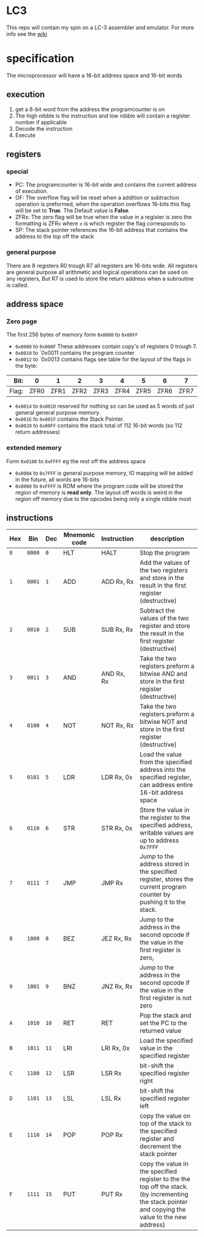 # LC3
This repo will contain my spin on a LC-3 assembler and emulator. For more info see the [wiki](https://en.wikipedia.org/wiki/Little_Computer_3#cite_note-CompSysBook-1)

# specification
The microprocessor will have a 16-bit address space and 16-bit words

## execution
1. get a 8-bit word from the address the programcounter is on
2. The high nibble is the instruction and low nibble will contain a register number if applicable 
3. Decode the instruction
4. Execute

## registers
### special
- PC: The programcounter is 16-bit wide and contains the current address of execution.
- OF: The overflow flag will be reset when a addition or subtraction operation is preformed, when the operation overflows 16-bits this flag will be set to **True**. The Default value is **False**.
- ZFRx: The zero flag will be true when the value in a register is zero the formatting is ZFR`x` where `x` is which register the flag corresponds to.
- SP: The stack pointer references the 16-bit address that contains the address to the top off the stack

### general purpose
There are 8 registers R0 trough R7 all registers are 16-bits wide.
All registers are general purpose all arithmetic and logical operations can be used on any registers, But R7 is used to store the return address when a subroutine is called.

## address space
### Zero page
The first 256 bytes of memory form `0x0000` to `0x00FF`

- `0x0000` to `0x000F` These addresses contain copy's of registers 0 trough 7.
- `0x0010` to `0x0011 contains the program counter
- `0x0012` to `0x0013 contains flags see table for the layout of the flags in the byte:

|Bit:|0|1|2|3|4|5|6|7|8|9|10|11|12|13|14|15|
|---:|---|---|---|---|---|---|---|---|---|---|---|---|---|---|---|---|
|Flag:|ZFR0|ZFR1|ZFR2|ZFR3|ZFR4|ZFR5|ZFR6|ZFR7|-|-|-|-|-|-|-|OF|

- `0x0014` to `0x001D` reserved for nothing so can be used as 5 words of just general general purpose memory.
- `0x001E` to `0x001F` contains the Stack Pointer.
- `0x0020` to `0x00FF` contains the stack total of 112 16-bit words (so 112 return addresses)

### extended memory
Form `0x0100` to `0xFFFF` eg the rest off the address space
- `0x000A` to `0x7FFF` is general purpose memory, IO mapping will be added in the future, all words are 16-bits
- `0x8000` to `0xFFFF` is ROM where the program code will be stored the region of memory is **read only**. The layout off words is weird in the region off memory due to the opcodes being only a single nibble most 

## instructions
|Hex|Bin|Dec|Mnemonic code|Instruction|description|
|---|---|---|---|---|---|
|`0`|`0000`|`0`|HLT|HALT|Stop the program
|`1`|`0001`|`1`|ADD|ADD Rx, Rx|Add the values of the two registers and store in the result in the first register (destructive)
|`2`|`0010`|`2`|SUB|SUB Rx, Rx|Subtract the values of the two register and store the result in the first register (destructive)
|`3`|`0011`|`3`|AND|AND Rx, Rx|Take the two registers preform a bitwise AND and store in the first register (destructive)
|`4`|`0100`|`4`|NOT|NOT Rx, Rx|Take the two registers preform a bitwise NOT and store in the first register (destructive)
|`5`|`0101`|`5`|LDR|LDR Rx, 0x|Load the value from the specified address into the specified register, can address entire 16-bit address space
|`6`|`0110`|`6`|STR|STR Rx, 0x|Store the value in the register to the specified address, writable values are up to address `0x7FFF`
|`7`|`0111`|`7`|JMP|JMP Rx|Jump to the address stored in the specified register, stores the current program counter by pushing it to the stack.
|`8`|`1000`|`8`|BEZ|JEZ Rx, Rx|Jump to the address in the second opcode if the value in the first register is zero, 
|`9`|`1001`|`9`|BNZ|JNZ Rx, Rx|Jump to the address in the second opcode if the value in the first register is not zero
|`A`|`1010`|`10`|RET|RET|Pop the stack and set the PC to the returned value
|`B`|`1011`|`11`|LRI|LRI Rx, 0x|Load the specified value in the specified register 
|`C`|`1100`|`12`|LSR|LSR Rx|bit-shift the specified register right
|`D`|`1101`|`13`|LSL|LSL Rx|bit-shift the specified register left
|`E`|`1110`|`14`|POP|POP Rx|copy the value on top of the stack to the specified register and decrement the stack pointer
|`F`|`1111`|`15`|PUT|PUT Rx|copy the value in the specified register to the the top off the stack. (by incrementing the stack pointer and copying the value to the new address) 

